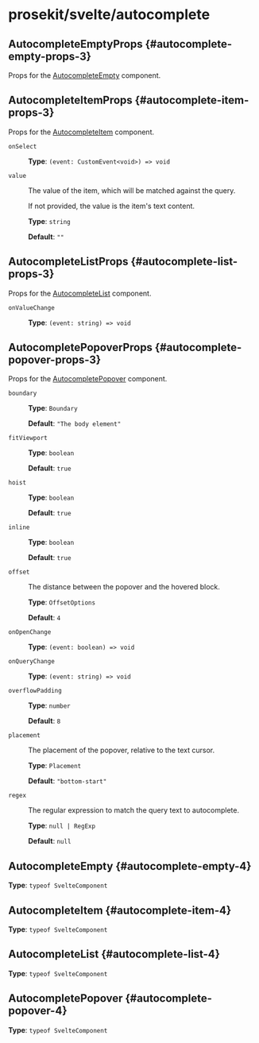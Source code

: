# prosekit/svelte/autocomplete

## AutocompleteEmptyProps {#autocomplete-empty-props-3}

Props for the [AutocompleteEmpty](autocomplete.md#autocomplete-empty-4) component.

## AutocompleteItemProps {#autocomplete-item-props-3}

Props for the [AutocompleteItem](autocomplete.md#autocomplete-item-4) component.

<dl>

<dt>

`onSelect`

</dt>

<dd>

**Type**: `(event: CustomEvent<void>) => void`

</dd>

<dt>

`value`

</dt>

<dd>

The value of the item, which will be matched against the query.

If not provided, the value is the item's text content.

**Type**: `string`

**Default**: `""`

</dd>

</dl>

## AutocompleteListProps {#autocomplete-list-props-3}

Props for the [AutocompleteList](autocomplete.md#autocomplete-list-4) component.

<dl>

<dt>

`onValueChange`

</dt>

<dd>

**Type**: `(event: string) => void`

</dd>

</dl>

## AutocompletePopoverProps {#autocomplete-popover-props-3}

Props for the [AutocompletePopover](autocomplete.md#autocomplete-popover-4) component.

<dl>

<dt>

`boundary`

</dt>

<dd>

**Type**: `Boundary`

**Default**: `"The body element"`

</dd>

<dt>

`fitViewport`

</dt>

<dd>

**Type**: `boolean`

**Default**: `true`

</dd>

<dt>

`hoist`

</dt>

<dd>

**Type**: `boolean`

**Default**: `true`

</dd>

<dt>

`inline`

</dt>

<dd>

**Type**: `boolean`

**Default**: `true`

</dd>

<dt>

`offset`

</dt>

<dd>

The distance between the popover and the hovered block.

**Type**: `OffsetOptions`

**Default**: `4`

</dd>

<dt>

`onOpenChange`

</dt>

<dd>

**Type**: `(event: boolean) => void`

</dd>

<dt>

`onQueryChange`

</dt>

<dd>

**Type**: `(event: string) => void`

</dd>

<dt>

`overflowPadding`

</dt>

<dd>

**Type**: `number`

**Default**: `8`

</dd>

<dt>

`placement`

</dt>

<dd>

The placement of the popover, relative to the text cursor.

**Type**: `Placement`

**Default**: `"bottom-start"`

</dd>

<dt>

`regex`

</dt>

<dd>

The regular expression to match the query text to autocomplete.

**Type**: `null | RegExp`

**Default**: `null`

</dd>

</dl>

## AutocompleteEmpty {#autocomplete-empty-4}

**Type**: `typeof SvelteComponent`

## AutocompleteItem {#autocomplete-item-4}

**Type**: `typeof SvelteComponent`

## AutocompleteList {#autocomplete-list-4}

**Type**: `typeof SvelteComponent`

## AutocompletePopover {#autocomplete-popover-4}

**Type**: `typeof SvelteComponent`
